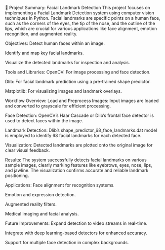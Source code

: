 📑 Project Summary: Facial Landmark Detection
This project focuses on implementing a Facial Landmark Detection system using computer vision techniques in Python. Facial landmarks are specific points on a human face, such as the corners of the eyes, the tip of the nose, and the outline of the lips, which are crucial for various applications like face alignment, emotion recognition, and augmented reality.

Objectives:
Detect human faces within an image.

Identify and map key facial landmarks.

Visualize the detected landmarks for inspection and analysis.

Tools and Libraries:
OpenCV: For image processing and face detection.

Dlib: For facial landmark prediction using a pre-trained shape predictor.

Matplotlib: For visualizing images and landmark overlays.

Workflow Overview:
Load and Preprocess Images: Input images are loaded and converted to grayscale for efficient processing.

Face Detection: OpenCV’s Haar Cascade or Dlib’s frontal face detector is used to detect faces within the image.

Landmark Detection: Dlib’s shape_predictor_68_face_landmarks.dat model is employed to identify 68 facial landmarks for each detected face.

Visualization: Detected landmarks are plotted onto the original image for clear visual feedback.

Results:
The system successfully detects facial landmarks on various sample images, clearly marking features like eyebrows, eyes, nose, lips, and jawline. The visualization confirms accurate and reliable landmark positioning.

Applications:
Face alignment for recognition systems.

Emotion and expression detection.

Augmented reality filters.

Medical imaging and facial analysis.

Future Improvements:
Expand detection to video streams in real-time.

Integrate with deep learning-based detectors for enhanced accuracy.

Support for multiple face detection in complex backgrounds.
